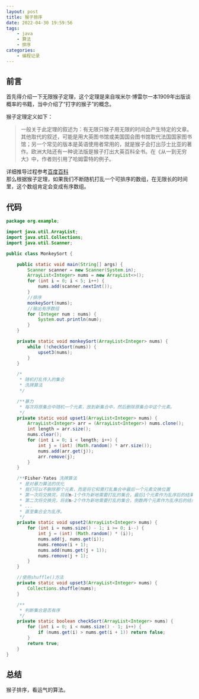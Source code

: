 ```yaml
---
layout: post
title: 猴子排序
date: 2022-04-30 19:59:56
tags:
    - java
    - 算法
    - 排序
categories: 
    - 编程记录
---
```

## 前言
首先得介绍一下无限猴子定理，这个定理是来自埃米尔·博雷尔一本1909年出版谈概率的书籍，当中介绍了“打字的猴子”的概念。

猴子定理定义如下：
>一般关于此定理的叙述为：有无限只猴子用无限的时间会产生特定的文章。  
其他取代的叙述，可能是用大英图书馆或美国国会图书馆取代法国国家图书馆；另一个常见的版本是英语使用者常用的，就是猴子会打出莎士比亚的著作。欧洲大陆还有一种说法版是猴子打出大英百科全书。在《从一到无穷大》中，作者则引用了哈姆雷特的例子。

详细推导过程参考[百度百科](https://baike.baidu.com/item/%E6%97%A0%E9%99%90%E7%8C%B4%E5%AD%90%E5%AE%9A%E7%90%86/2221476)  
那么根据猴子定理，如果我们不断随机打乱一个可排序的数组，在无限长的时间里，这个数组肯定会变成有序数组。

## 代码

~~~java
package org.example;

import java.util.ArrayList;
import java.util.Collections;
import java.util.Scanner;

public class MonkeySort {

    public static void main(String[] args) {
        Scanner scanner = new Scanner(System.in);
        ArrayList<Integer> nums = new ArrayList<>();
        for (int i = 0; i < 5; i++) {
            nums.add(scanner.nextInt());
        }
        //排序
        monkeySort(nums);
        //输出有序数组
        for (Integer num : nums) {
            System.out.println(num);
        }
    }

    private static void monkeySort(ArrayList<Integer> nums) {
        while (!checkSort(nums)) {
            upset3(nums);
        }
    }

    /*
     * 随机打乱传入的集合
     * 洗牌算法
     */

    /**暴力
     * 每次将原集合中随机一个元素，放到新集合中，然后删除原集合中这个元素。
     */
    private static void upset1(ArrayList<Integer> nums) {
        ArrayList<Integer> arr = (ArrayList<Integer>) nums.clone();
        int length = arr.size();
        nums.clear();
        for (int i = 0; i < length; i++) {
            int j = (int) (Math.random() * arr.size());
            nums.add(arr.get(j));
            arr.remove(j);
        }
    }

    /**Fisher-Yates 洗牌算法
     * 是对暴力算法的优化
     * 我们可以不删除那个元素，而是将它和需打乱集合中最后一个元素交换位置
     * 第一次将交换完，将前n-1个作为新地需要打乱的集合，最后1个元素作为乱序后的结果
     * 第二次将交换完，将前n-2个作为新地需要打乱的集合，倒数两个元素作为乱序后的结果
     * ...
     * 直至集合全为乱序。
     */
    private static void upset2(ArrayList<Integer> nums) {
        for (int i = nums.size() - 1; i >= 0; i--) {
            int j = (int) (Math.random() * (i));
            nums.add(j, nums.get(i));
            nums.remove(i + 1);
            nums.add(nums.get(j + 1));
            nums.remove(j + 1);
        }
    }

    //使用shuffle()方法
    private static void upset3(ArrayList<Integer> nums) {
        Collections.shuffle(nums);
    }

    /**
     * 判断集合是否有序
     */
    private static boolean checkSort(ArrayList<Integer> nums) {
        for (int i = 0; i < nums.size() - 1; i++) {
            if (nums.get(i) > nums.get(i + 1)) return false;
        }
        return true;
    }
}
~~~
## 总结

猴子排序，看运气的算法。